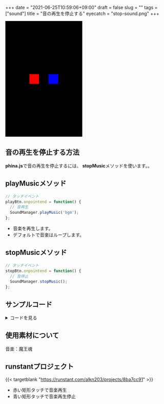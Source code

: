 +++
date = "2021-06-25T10:59:06+09:00"
draft = false
slug = ""
tags = ["sound"]
title = "音の再生を停止する"
eyecatch = "stop-sound.png"
+++

![stop-sound](stop-sound.png)

## 音の再生を停止する方法
**phina.js**で音の再生を停止するには、 **stopMusic**メソッドを使います。。

## playMusicメソッド

```js
// タッチイベント
playBtn.onpointend = function() {
  // 音再生
  SoundManager.playMusic('bgm');
};
```

* 音楽を再生します。
* デフォルトで音楽はループします。

## stopMusicメソッド

```js
// タッチイベント
stopBtn.onpointend = function() {
  // 音停止
  SoundManager.stopMusic();
};
```


## サンプルコード
<details><summary>コードを見る</summary>
```js
// グローバルに展開
phina.globalize();
// アセット
var ASSETS = {
  // サウンド
  sound: {
    'bgm': 'https://cdn.jsdelivr.net/gh/alkn203/assets_etc@master/maou-fantasy-01.mp3',
  },
};
/*
 * メインシーン
 */
phina.define("MainScene", {
  // 継承
  superClass: 'DisplayScene',
  // コンストラクタ
  init: function() {
    // 親クラス初期化
    this.superInit();
    // 背景
    this.backgroundColor = 'black';
    // 再生ボタン作成
    var playBtn = Shape({
      backgroundColor: 'red',
      x: this.gridX.center(-2),
      y: this.gridY.center(),
    }).addChildTo(this);
    // タッチを有効に
    playBtn.setInteractive(true);
    // タッチイベント
    playBtn.onpointend = function() {
      // 音再生
      SoundManager.playMusic('bgm');
    };
    // 停止ボタン作成
    var stopBtn = Shape({
      backgroundColor: 'blue',
      x: this.gridX.center(2),
      y: this.gridY.center(),
    }).addChildTo(this);
    // タッチを有効に
    stopBtn.setInteractive(true);
    // タッチイベント
    stopBtn.onpointend = function() {
      // 音停止
      SoundManager.stopMusic();
    };
  },
});
/*
 * メイン処理
 */
phina.main(function() {
  // アプリケーションを生成
  var app = GameApp({
    // MainScene から開始
    startLabel: 'main',
    // アセット読み込み
    assets: ASSETS,
  });
  // fps表示
  //app.enableStats();
  // 実行
  app.run();
});
```

</details>

## 使用素材について
音楽：魔王魂

## runstantプロジェクト
{{< targetblank "https://runstant.com/alkn203/projects/8ba7cc91" >}}

* 赤い矩形タッチで音楽再生
* 青い矩形タッチで音楽再生停止